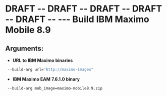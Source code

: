# DRAFT -- DRAFT -- DRAFT --  DRAFT -- DRAFT -- --- Build IBM Maximo Mobile 8.9



## Arguments:

* **URL to IBM Maximo binaries**

```bash
 --build-arg url="http://maximo-images"
```

* **IBM Maximo EAM 7.6.1.0 binary**

```bash
 --build-arg mob_image=maximo-mobile8.9.zip
```